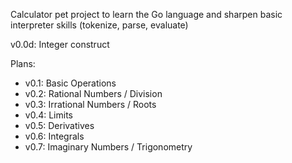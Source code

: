 Calculator pet project to learn the Go language and sharpen basic interpreter skills (tokenize, parse, evaluate)

v0.0d: Integer construct

Plans:
 - v0.1: Basic Operations
 - v0.2: Rational Numbers / Division
 - v0.3: Irrational Numbers / Roots
 - v0.4: Limits
 - v0.5: Derivatives
 - v0.6: Integrals
 - v0.7: Imaginary Numbers / Trigonometry
